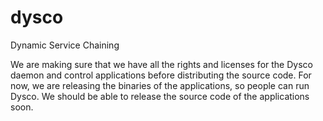 # dysco
Dynamic Service Chaining

We are making sure that we have all the rights and licenses for the Dysco daemon and control applications before distributing the source code. For now, we are releasing the binaries of the applications, so people can run Dysco. We should be able to release the source code of the applications soon.

